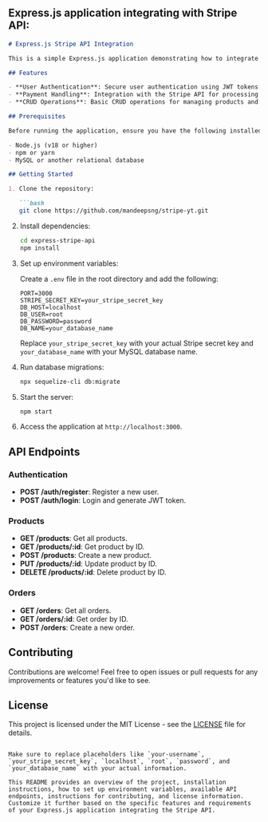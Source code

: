 ## Express.js application integrating with Stripe API:

```markdown
# Express.js Stripe API Integration

This is a simple Express.js application demonstrating how to integrate the Stripe API for handling payments.

## Features

- **User Authentication**: Secure user authentication using JWT tokens.
- **Payment Handling**: Integration with the Stripe API for processing payments.
- **CRUD Operations**: Basic CRUD operations for managing products and orders.

## Prerequisites

Before running the application, ensure you have the following installed:

- Node.js (v18 or higher)
- npm or yarn
- MySQL or another relational database

## Getting Started

1. Clone the repository:

   ```bash
   git clone https://github.com/mandeepsng/stripe-yt.git
   ```

2. Install dependencies:

   ```bash
   cd express-stripe-api
   npm install
   ```

3. Set up environment variables:

   Create a `.env` file in the root directory and add the following:

   ```plaintext
   PORT=3000
   STRIPE_SECRET_KEY=your_stripe_secret_key
   DB_HOST=localhost
   DB_USER=root
   DB_PASSWORD=password
   DB_NAME=your_database_name
   ```

   Replace `your_stripe_secret_key` with your actual Stripe secret key and `your_database_name` with your MySQL database name.

4. Run database migrations:

   ```bash
   npx sequelize-cli db:migrate
   ```

5. Start the server:

   ```bash
   npm start
   ```

6. Access the application at `http://localhost:3000`.

## API Endpoints

### Authentication

- **POST /auth/register**: Register a new user.
- **POST /auth/login**: Login and generate JWT token.

### Products

- **GET /products**: Get all products.
- **GET /products/:id**: Get product by ID.
- **POST /products**: Create a new product.
- **PUT /products/:id**: Update product by ID.
- **DELETE /products/:id**: Delete product by ID.

### Orders

- **GET /orders**: Get all orders.
- **GET /orders/:id**: Get order by ID.
- **POST /orders**: Create a new order.

## Contributing

Contributions are welcome! Feel free to open issues or pull requests for any improvements or features you'd like to see.

## License

This project is licensed under the MIT License - see the [LICENSE](LICENSE) file for details.
```

Make sure to replace placeholders like `your-username`, `your_stripe_secret_key`, `localhost`, `root`, `password`, and `your_database_name` with your actual information.

This README provides an overview of the project, installation instructions, how to set up environment variables, available API endpoints, instructions for contributing, and license information. Customize it further based on the specific features and requirements of your Express.js application integrating the Stripe API.
